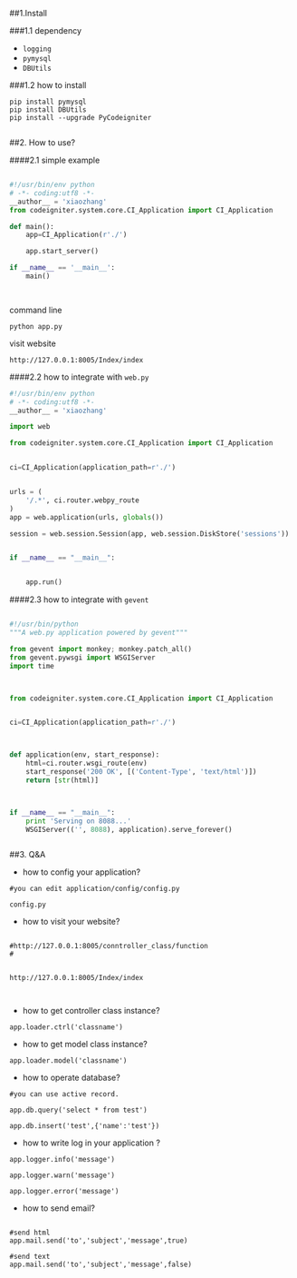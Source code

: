 ##1.Install

###1.1 dependency
+ `logging`
+ `pymysql`
+ `DBUtils`

###1.2 how to install
```
pip install pymysql
pip install DBUtils
pip install --upgrade PyCodeigniter


```


##2. How to use?


####2.1 simple example
```python

#!/usr/bin/env python
# -*- coding:utf8 -*-
__author__ = 'xiaozhang'
from codeigniter.system.core.CI_Application import CI_Application

def main():
    app=CI_Application(r'./')

    app.start_server()

if __name__ == '__main__':
    main()

    
```


command line

```
python app.py
```

visit website

```
http://127.0.0.1:8005/Index/index

```

####2.2 how to integrate with `web.py`

```python
#!/usr/bin/env python
# -*- coding:utf8 -*-
__author__ = 'xiaozhang'

import web

from codeigniter.system.core.CI_Application import CI_Application


ci=CI_Application(application_path=r'./')


urls = (
    '/.*', ci.router.webpy_route
)
app = web.application(urls, globals())

session = web.session.Session(app, web.session.DiskStore('sessions'))


if __name__ == "__main__":


    app.run()
```


####2.3 how to integrate with  `gevent`

```python

#!/usr/bin/python
"""A web.py application powered by gevent"""

from gevent import monkey; monkey.patch_all()
from gevent.pywsgi import WSGIServer
import time



from codeigniter.system.core.CI_Application import CI_Application


ci=CI_Application(application_path=r'./')



def application(env, start_response):
    html=ci.router.wsgi_route(env)
    start_response('200 OK', [('Content-Type', 'text/html')])
    return [str(html)]



if __name__ == "__main__":
    print 'Serving on 8088...'
    WSGIServer(('', 8088), application).serve_forever()



```



##3. Q&A


+ how to config your application?

```
#you can edit application/config/config.py 

config.py

```


+ how to visit your website?

```

#http://127.0.0.1:8005/conntroller_class/function
#


http://127.0.0.1:8005/Index/index



```


+ how to get controller class instance?

```
app.loader.ctrl('classname')

```


+ how to get model class instance?

```
app.loader.model('classname')

```

+ how to operate database?


```
#you can use active record.

app.db.query('select * from test')

app.db.insert('test',{'name':'test'})

```

+ how to write log in your application ?

```
app.logger.info('message')

app.logger.warn('message')

app.logger.error('message')

```

+ how to send email?

```

#send html
app.mail.send('to','subject','message',true)

#send text
app.mail.send('to','subject','message',false)


```